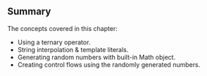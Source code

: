 ## Summary
The concepts covered in this chapter:

* Using a ternary operator.
* String interpolation & template literals.
* Generating random numbers with built-in Math object.
* Creating control flows using the randomly generated numbers.